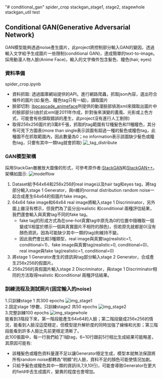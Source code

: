 "# conditional_gan" 
spider_crop
stackgan_stage1, stage2, stagewhole
stackgan_util
test

## Conditional GAN(Generative Adversarial Network)
GAN模型能夠透過noise產生圖片，此project將控制部分輸入GAN的變因，透過輸入文字給予生成圖片一些限制(conditional GAN)，達成簡單的text-to-image。
<br>
採用動漫人物人臉(Anime Face)，輸入的文字條件包含髮色、瞳色(hair, eyes)

### 資料準備
spider_crop.ipynb
<br>
* 資料抓取: 透過圖庫網站提供的API。進行網路爬蟲，抓取json內容，選出符合條件的圖片(如:髮色、瞳色tag只有一組)，讀取圖片
* 臉部切割: [lbpcascade_animeface](https://github.com/nagadomi/lbpcascade_animeface)所提供的動漫臉部偵測xml來擷取出圖片中的臉部部分(由於此xml是2011年作成，針對後來演變的畫風、光影或上色方式，可能會有些擷取錯誤的產生，此project沒有進行人工剔除)
* 取得256x256圖片約3萬8千張，抓取的tag範圍有12種髮色和11種瞳色，其分布可見下方圖表(more than single表示該圖有超過一種的髮色或瞳色tag，此種圖不在抓取範圍內，因此數量為0；no information表示該圖缺少髮色或瞳色tag，只要有其中一類tag就會抓取)
![_tag_distribute]()

### GAN模型架構
採用StackGan層層放大圖像的形式，可參考原作者:[StackGAN](https://github.com/hanzhanggit/StackGAN-Pytorch)和[StackGAN++](https://github.com/hanzhanggit/StackGAN-v2)。
<br>
架構如圖示:
![modelflow]()
1. Dataset給予64x64和256x256的real image以及hair tag和eyes tag，將tag部分輸入stage 1 Generator，與n維的normal distribution random noise一起合成產生64x64的假圖片fake image。
2. 64x64 fake image和64x64 real image將輸入stage 1 Discriminator，另外圖上雖沒有標示，但我們為了區分出realistic 和conditional 兩種評估結果，我們還會輸入與真實tag不同的fake tag。
    * fake tag的形成方式為在one-hot真實tag中原先為0的位置中隨機取一個變成1(相當於標示一個與真實圖片不相符的顏色)，但若原先就都是0(沒有顏色資訊，因為可能缺少其中一類的tag)則維持不變。
    * 因此我們會比較3種類型，real image與真實tag(realistic=1, conditional=1)、fake image與真實tag(realistic=0, conditional=0)、real image與fake tag(realistic=1, conditional=0)
3. 將stage 1 Generator產生的資訊與tag部分輸入stage 2 Generator，合成產生256x256的假圖片。
4. 256x256的真假圖片輸入stage 2 Discriminator，與stage 1 Discriminator相同的方法取得realistic 和conditional 兩種評估結果。

### 訓練流程及測試照片(固定輸入的noise)
1.只訓練stage 1 共300 epochs
![img_stage1]()
<br>
2.固定stage 1參數，只訓練stage2 共50 epochs
![img_stage2]()
<br>
3.完整訓練100 epochs
![img_stagewhole]()
<br>
能看到3階段下來，第一階段能產生64x64的人臉；第二階段變成256x256的情況，能看到人臉沒這麼穩定，但模型提升解析度的同時加強了線條和光影；第三階段能看到許多人臉比先前更穩定清晰了。
<br>
此100張圖中，每一行我們給了1組tag，6~10行跟前5行相比生成結果可能略差，其原因可能有:
* 該種髮色或瞳色資料量還不足以讓Generator穩定生成，模型本就無法保證將所有random noise都轉為"明顯"的人臉，資料不足的顏色可能使情況加劇。
* 只給予髮色或瞳色其中一類的資訊(6,7,9,10行)，可能會導致Generator在更大的field中去生成圖片，變異的程度也會增加。
